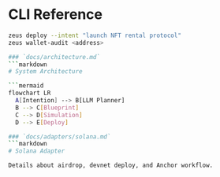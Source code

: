 # CLI Reference

```bash
zeus deploy --intent "launch NFT rental protocol"
zeus wallet-audit <address>

### `docs/architecture.md`
```markdown
# System Architecture

```mermaid
flowchart LR
  A[Intention] --> B[LLM Planner]
  B --> C[Blueprint]
  C --> D[Simulation]
  D --> E[Deploy]

### `docs/adapters/solana.md`
```markdown
# Solana Adapter

Details about airdrop, devnet deploy, and Anchor workflow.

